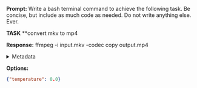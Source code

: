 **Prompt:**
Write a bash terminal command to achieve the following task.
Be concise, but include as much code as needed. Do not write anything else. Ever.

**TASK**
**convert mkv to mp4


**Response:**
ffmpeg -i input.mkv -codec copy output.mp4

<details><summary>Metadata</summary>

- Duration: 525 ms
- Datetime: 2024-01-08T22:41:43.755539
- Model: gpt-3.5-turbo-0613

</details>

**Options:**
```json
{"temperature": 0.0}
```

